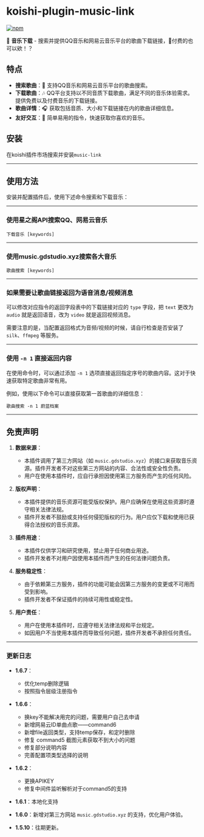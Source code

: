 
# koishi-plugin-music-link

[![npm](https://img.shields.io/npm/v/koishi-plugin-music-link?style=flat-square)](https://www.npmjs.com/package/koishi-plugin-music-link)

🎵 **音乐下载** - 搜索并提供QQ音乐和网易云音乐平台的歌曲下载链接，🤩付费的也可以欸！？

## 特点

- **搜索歌曲**：🤩 支持QQ音乐和网易云音乐平台的歌曲搜索。
- **下载歌曲**：🎶 QQ平台支持以不同音质下载歌曲，满足不同的音乐体验需求。提供免费以及付费音乐的下载链接。
- **歌曲详情**：🎧 获取包括音质、大小和下载链接在内的歌曲详细信息。
- **友好交互**：📱 简单易用的指令，快速获取你喜欢的音乐。

## 安装

在koishi插件市场搜索并安装`music-link`

---

## 使用方法

安装并配置插件后，使用下述命令搜索和下载音乐：

---

### 使用星之阁API搜索QQ、网易云音乐

```plaintext
下载音乐 [keywords]
```

---

### 使用music.gdstudio.xyz搜索各大音乐

```plaintext
歌曲搜索 [keywords]
```

---

### 如果需要让歌曲链接返回为语音消息/视频消息

可以修改对应指令的返回字段表中的下载链接对应的 `type` 字段，把 `text` 更改为 `audio` 就是返回语音，改为 `video` 就是返回视频消息。

需要注意的是，当配置返回格式为音频/视频的时候，请自行检查是否安装了 `silk`、`ffmpeg` 等服务。

---

### 使用 `-n 1` 直接返回内容

在使用命令时，可以通过添加 `-n 1` 选项直接返回指定序号的歌曲内容。这对于快速获取特定歌曲非常有用。

例如，使用以下命令可以直接获取第一首歌曲的详细信息：

```plaintext
歌曲搜索 -n 1 蔚蓝档案
```

---

## 免责声明

1. **数据来源**：
   - 本插件调用了第三方网站（如 `music.gdstudio.xyz`）的接口来获取音乐资源。插件开发者不对这些第三方网站的内容、合法性或安全性负责。
   - 用户在使用本插件时，应自行承担因使用第三方服务而产生的任何风险。

2. **版权声明**：
   - 本插件提供的音乐资源可能受版权保护。用户应确保在使用这些资源时遵守相关法律法规。
   - 插件开发者不鼓励或支持任何侵犯版权的行为。用户应仅下载和使用已获得合法授权的音乐资源。

3. **插件用途**：
   - 本插件仅供学习和研究使用，禁止用于任何商业用途。
   - 插件开发者不对用户因使用本插件而产生的任何法律问题负责。

4. **服务稳定性**：
   - 由于依赖第三方服务，插件的功能可能会因第三方服务的变更或不可用而受到影响。
   - 插件开发者不保证插件的持续可用性或稳定性。

5. **用户责任**：
   - 用户在使用本插件时，应遵守相关法律法规和平台规定。
   - 如因用户不当使用本插件而导致任何问题，插件开发者不承担任何责任。

---




### 更新日志
- **1.6.7**：
  - 优化temp删除逻辑
  - 按照指令层级注册指令

- **1.6.6**：
  - 换key不能解决用完的问题，需要用户自己去申请
  - 新增网易云ID单曲点歌——command6
  - 新增file返回类型，支持temp保存，和定时删除
  - 修复 command5 截图元素获取不到大小的问题
  - 修复部分说明内容
  - 完善配置项类型选择的说明

- **1.6.2**：
  - 更换APIKEY
  - 修复中间件监听解析对于command5的支持

- **1.6.1**：本地化支持
- **1.6.0**：新增对第三方网站 `music.gdstudio.xyz` 的支持，优化用户体验。
- **1.5.10**：往期更新。